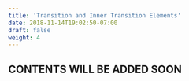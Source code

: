 ```yaml
---
title: 'Transition and Inner Transition Elements'
date: 2018-11-14T19:02:50-07:00
draft: false
weight: 4
---
```


## CONTENTS WILL BE ADDED SOON
